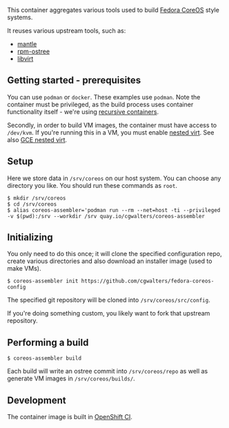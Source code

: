 This container aggregates various tools used to build [Fedora CoreOS](https://coreos.fedoraproject.org)
style systems.

It reuses various upstream tools, such as:

 - [mantle](https://github.com/coreos/mantle)
 - [rpm-ostree](https://github.com/projectatomic/rpm-ostree/)
 - [libvirt](https://github.com/libvirt/libvirt)

Getting started - prerequisites
---

You can use `podman` or `docker`. These examples use `podman`. Note the
container must be privileged, as the build process uses container functionality
itself - we're using [recursive containers](https://github.com/projectatomic/bubblewrap/issues/284).

Secondly, in order to build VM images, the container must have access to
`/dev/kvm`.  If you're running this in a VM, you must enable
[nested virt](https://docs.fedoraproject.org/en-US/quick-docs/using-nested-virtualization-in-kvm/).
See also [GCE nested virt](https://cloud.google.com/compute/docs/instances/enable-nested-virtualization-vm-instances).

Setup
---

Here we store data in `/srv/coreos` on our host system.  You can choose
any directory you like.  You should run these commands as `root`.

```
$ mkdir /srv/coreos
$ cd /srv/coreos
$ alias coreos-assembler='podman run --rm --net=host -ti --privileged -v $(pwd):/srv --workdir /srv quay.io/cgwalters/coreos-assembler
```

Initializing
---

You only need to do this once; it will clone the specified
configuration repo, create various directories and also
download an installer image (used to make VMs).

```
$ coreos-assembler init https://github.com/cgwalters/fedora-coreos-config
```

The specified git repository will be cloned into `/srv/coreos/src/config`.

If you're doing something custom, you likely want to fork that upstream
repository.

Performing a build
---

```
$ coreos-assembler build
```

Each build will write an ostree commit into `/srv/coreos/repo` as well
as generate VM images in `/srv/coreos/builds/`.

Development
---

The container image is built in [OpenShift CI](https://api.ci.openshift.org/console/project/coreos/browse/builds/coreos-assembler?tab=history).
